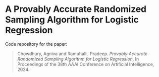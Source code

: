 # A Provably Accurate Randomized Sampling Algorithm for Logistic Regression
 Code repository for the paper:

> Chowdhury, Agniva and Ramuhalli, Pradeep. <em>Provably Accurate Randomized Sampling Algorithm for Logistic Regression</em>. In Proceedings of the 38th AAAI Conference on Artificial Intelligence, 2024.


